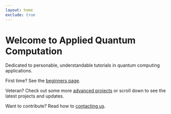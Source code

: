 ```yaml
---
layout: home
exclude: true
---
```


# Welcome to Applied Quantum Computation
Dedicated to personable, understandable tutorials in quantum computing applications.

First time? See the [beginners page](https://ajrazander.github.io/beginner/).

Veteran? Check out some more [advanced projects](https://ajrazander.github.io/intermediate/) or scroll down to see the latest projects and updates.

Want to contribute? Read how to [contacting us](https://ajrazander.github.io/about/).